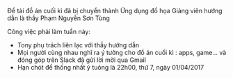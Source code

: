 Đề tài đồ án cuối kì đã bị chuyển thành Ứng dụng đồ họa
Giảng viên hướng dẫn là thầy Phạm Nguyễn Sơn Tùng

Công việc phải làm tuần này:
+ Tony phụ trách liên lạc với thầy hướng dẫn
+ Mọi người cùng nhau nghĩ ra ý tưởng cho đồ án cuối kì : apps, game... và đóng góp trên Slack đã gửi lời mời qua Gmail
+ Hạn chót để thống nhất ý tuỏng là 22h00, thứ 7, ngày 01/04/2017
